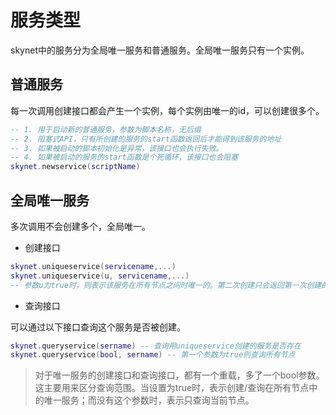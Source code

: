 # 服务类型

skynet中的服务分为全局唯一服务和普通服务。全局唯一服务只有一个实例。

## 普通服务

每一次调用创建接口都会产生一个实例，每个实例由唯一的id，可以创建很多个。  

```lua
-- 1. 用于启动新的普通服务，参数为脚本名称，无后缀
-- 2. 阻塞式API，只有所创建的服务的start函数返回后才能得到该服务的地址
-- 3. 如果被启动的脚本初始化是异常，该接口也会执行失败。
-- 4. 如果被启动的服务的start函数是个死循环，该接口也会阻塞
skynet.newservice(scriptName)
```

## 全局唯一服务

多次调用不会创建多个，全局唯一。  

* 创建接口

```lua
skynet.uniqueservice(servicename,...)
skynet.uniqueservice(u, servicename,...)
-- 参数u为true时，则表示该服务在所有节点之间时唯一的。第二次创建只会返回第一次创建的服务的地址
```

* 查询接口

可以通过以下接口查询这个服务是否被创建。  

```lua
skynet.queryservice(sername) -- 查询用uniqueservice创建的服务是否存在
skynet.queryservice(bool, sername) -- 第一个参数为true则查询所有节点
```

> 对于唯一服务的创建接口和查询接口，都有一个重载，多了一个bool参数。这主要用来区分查询范围。当设置为true时，表示创建/查询在所有节点中的唯一服务；而没有这个参数时，表示只查询当前节点。  
